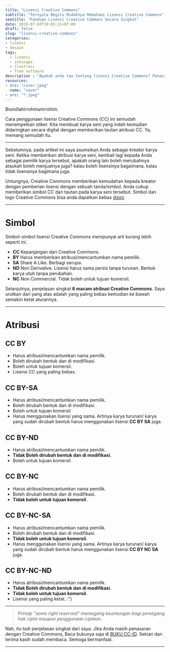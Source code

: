 ```yaml
---
title: "Lisensi Creative Commons"
subtitle: "Ternyata Begitu Mudahnya Memahami Lisensi Creative Commons"
seotitle: "Panduan Lisensi Creative Commons Secara Singkat"
date: 2019-07-03T19:03:21+07:00
draft: false
slug: "lisensi-creative-commons"
categories:
- lisensi
- desain
tags:
  - lisensi
  - inkscape
  - ilustrasi
  - free software
description : "Apakah anda tau tentang lisensi Creative Commons? Penasaran? Simak panduan singkat berikut."
resources:
- src: "cover.jpeg"
  name: "cover"
- src: "*.jpeg"
---
```


Bismillahirrohmanirrohim.

Cara penggunaan lisensi Creative Commons (CC) ini semudah menempelkan stiker. Kita membuat karya seni yang indah kemudian didaringkan secara digital dengan memberikan tautan atribusi CC. Ya, memang semudah itu.

***

Sebelumnya, pada artikel ini saya asumsikan Anda sebagai kreator karya seni. Ketika memberikan atribusi karya seni, kembali lagi kepada Anda sebagai pemilik karya tersebut, apakah orang lain boleh merubahnya ataukah boleh menjualnya juga? kalau boleh lisensinya bagaimana, kalau tidak lisensinya bagimana juga.

Untungnya, Creative Commons memberikan kemudahan kepada kreator dengan pemberian lisensi dengan sebuah tanda/simbol. Anda cukup memberikan simbol CC dan tautan pada karya seni tersebut. Simbol dan logo Creative Commons bisa anda dapatkan bebas [disini](https://www.creativecommons.org/about/downloads/).

***

# Simbol

Simbol-simbol lisensi Creative Commons mempunyai arti kurang lebih seperti ini.

* **CC** Kepanjangan dari Creative Commons.
* **BY** Harus memberikan atribusi/mencantumkan nama pemilik.
* **SA** Share A Like. Berbagi serupa.
* **ND** Non Derivative. Lisensi harus sama persis tanpa turunan. Bentuk karya utuh tanpa perubahan.
* **NC** Non Commercial. Tidak boleh untuk tujuan komersil.

Selanjutnya, penjelasan singkat **6 macam atribusi Creative Commons**. Saya urutkan dari yang atas adalah yang paling bebas kemudian ke bawah semakin ketat aturannya.

***

# Atribusi

## CC BY

* Harus atribusi/mencantumkan nama pemilik.
* Boleh dirubah bentuk dan di modifikasi.
* Boleh untuk tujuan komersil.
* Lisensi CC yang paling bebas.

## CC BY-SA

* Harus atribusi/mencantumkan nama pemilik.
* Boleh dirubah bentuk dan di modifikasi.
* Boleh untuk tujuan komersil
* Harus menggunakan lisensi yang sama. Artinya karya turunan/ karya yang sudah dirubah bentuk harus menggunakan lisensi **CC BY SA** juga.

## CC BY-ND

* Harus atribusi/mencantumkan nama pemilik.
* **Tidak Boleh dirubah bentuk dan di modifikasi.**
* Boleh untuk tujuan komersil

## CC BY-NC

* Harus atribusi/mencantumkan nama pemilik.
* Boleh dirubah bentuk dan di modifikasi.
* **Tidak boleh untuk tujuan komersil.**

## CC BY-NC-SA

* Harus atribusi/mencantumkan nama pemilik.
* Boleh dirubah bentuk dan di modifikasi.
* **Tidak boleh untuk tujuan komersil.**
* Harus menggunakan lisensi yang sama. Artinya karya turunan/ karya yang sudah dirubah bentuk harus menggunakan lisensi **CC BY NC SA** juga.

## CC BY-NC-ND

* Harus atribusi/mencantumkan nama pemilik.
* **Tidak Boleh dirubah bentuk dan di modifikasi.**
* **Tidak boleh untuk tujuan komersil.**
* Lisensi yang paling ketat. :")

***

> *Prinsip "some right reserved" memegang keuntungan bagi pemegang hak cipta maupun penggunaan ciptaan.*

Nah, itu tadi penjelasan singkat dari saya. Jika Anda masih penasaran dengan Creative Commons, Baca bukunya saja di [BUKU CC-ID]. Sekian dan terima kasih sudah membaca. Semoga bermanfaat.

***

[BUKU CC-ID]:https://bit.ly/madewithccID
[Wikimedia]:https://www.wikimedia.org/
